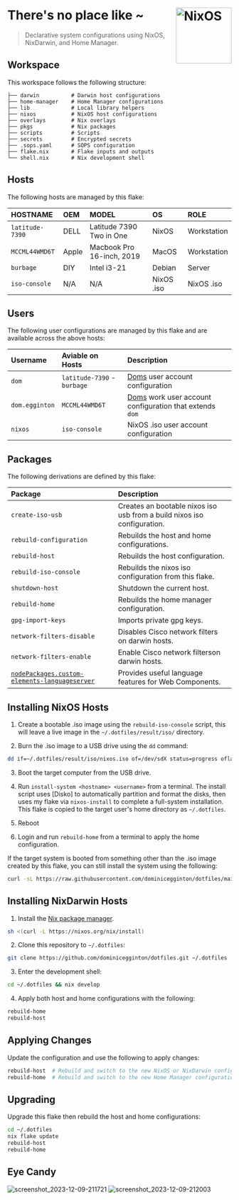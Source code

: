# There's no place like ~ [<img src="https://nixos.org/logo/nixos-logo-only-hires.png" width="125" align="right" alt="NixOS">](https://nixos.org)

> Declarative system configurations using NixOS, NixDarwin, and Home Manager.

## Workspace

This workspace follows the following structure:

```
├── darwin          # Darwin host configurations
├── home-manager    # Home Manager configurations
├── lib             # Local library helpers
├── nixos           # NixOS host configurations
├── overlays        # Nix overlays
├── pkgs            # Nix packages
├── scripts         # Scripts
├── secrets         # Encrypted secrets
├── .sops.yaml      # SOPS configuration
├── flake.nix       # Flake inputs and outputs
└── shell.nix       # Nix development shell
```

## Hosts

The following hosts are managed by this flake:

| HOSTNAME        | OEM   | MODEL                     | OS         | ROLE        |
| :-------------- | :---- | :------------------------ | :--------- | :---------- |
| `latitude-7390` | DELL  | Latitude 7390 Two in One  | NixOS      | Workstation |
| `MCCML44WMD6T`  | Apple | Macbook Pro 16-inch, 2019 | MacOS      | Workstation |
| `burbage`       | DIY   | Intel i3-21               | Debian     | Server      |
| `iso-console`   | N/A   | N/A                       | NixOS .iso | NixOS .iso  |

## Users

The following user configurations are managed by this flake and are available across the above hosts:

| Username       | Aviable on Hosts            | Description                                                                            |
| :------------- | :-------------------------- | :------------------------------------------------------------------------------------- |
| `dom`          | `latitude-7390` - `burbage` | [Doms](https://dominicegginton.dev) user account configuration                         |
| `dom.egginton` | `MCCML44WMD6T`              | [Doms](https://dominicegginton.dev) work user account configuration that extends `dom` |
| `nixos`        | `iso-console`               | NixOS .iso user account configuration                                                  |

## Packages

The following derivations are defined by this flake:

| Package                                                                                                     | Description                                                             |
| :---------------------------------------------------------------------------------------------------------- | :---------------------------------------------------------------------- |
| `create-iso-usb`                                                                                            | Creates an bootable nixos iso usb from a build nixos iso configuration. |
| `rebuild-configuration`                                                                                     | Rebuilds the host and home configurations.                              |
| `rebuild-host`                                                                                              | Rebuilds the host configuration.                                        |
| `rebuild-iso-console`                                                                                       | Rebuilds the nixos iso configuration from this flake.                   |
| `shutdown-host`                                                                                             | Shutdown the current host.                                              |
| `rebuild-home`                                                                                              | Rebuilds the home manager configuration.                                |
| `gpg-import-keys`                                                                                           | Imports private gpg keys.                                               |
| `network-filters-disable`                                                                                   | Disables Cisco network filters on darwin hosts.                         |
| `network-filters-enable`                                                                                    | Enable Cisco network filterson darwin hosts.                            |
| [`nodePackages.custom-elements-languageserver`](https://github.com/Matsuuu/custom-elements-language-server) | Provides useful language features for Web Components.                   |

## Installing NixOS Hosts

1. Create a bootable .iso image using the `rebuild-iso-console` script, this
   will leave a live image in the `~/.dotfiles/result/iso/` directory.

2. Burn the .iso image to a USB drive using the `dd` command:

```sh
dd if=~/.dotfiles/result/iso/nixos.iso of=/dev/sdX status=progress oflag=sync bs=4M
```

3. Boot the target computer from the USB drive.

4. Run `install-system <hostname> <username>` from a terminal. The install
   script uses [Disko] to automatically partition and format the disks, then
   uses my flake via `nixos-install` to complete a full-system installation.
   This flake is copied to the target user's home directory as `~/.dotfiles`.

5. Reboot

6. Login and run `rebuild-home` from a terminal to apply the home configuration.

If the target system is booted from something other than the .iso image created
by this flake, you can still install the system using the following:

```sh
curl -sL https://raw.githubusercontent.com/dominicegginton/dotfiles/main/scripts/install.sh | bash -s <hostname> <username>
```

## Installing NixDarwin Hosts

1. Install the [Nix package manager](https://nixos.org/download#nix-install-macos).

```sh
sh <(curl -L https://nixos.org/nix/install)
```

2. Clone this repository to `~/.dotfiles`:

```sh
git clone https://github.com/dominicegginton/dotfiles.git ~/.dotfiles
```

3. Enter the development shell:

```sh
cd ~/.dotfiles && nix develop
```

4. Apply both host and home configurations with the following:

```sh
rebuild-home
rebuild-host
```

## Applying Changes

Update the configuration and use the following to apply changes:

```sh
rebuild-host  # Rebuild and switch to the new NixOS or NixDarwin configuration
rebuild-home  # Rebuild and switch to the new Home Manager configuration
```

## Upgrading

Upgrade this flake then rebuild the host and home configurations:

```sh
cd ~/.dotfiles
nix flake update
rebuild-host
rebuild-home
```
## Eye Candy

![screenshot_2023-12-09-211721](https://github.com/dominicegginton/dotfiles/assets/28626241/23eb9977-9625-40d4-95f2-56afa61d10cd)
![screenshot_2023-12-09-212003](https://github.com/dominicegginton/dotfiles/assets/28626241/62d9ee95-bff5-4448-a9b5-cbb612a5e408)
